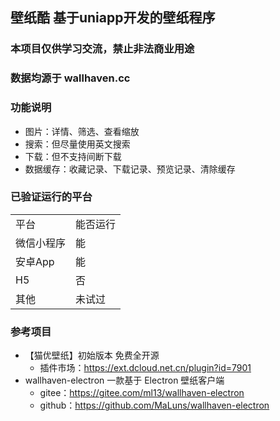 ## 壁纸酷 基于uniapp开发的壁纸程序

### 本项目仅供学习交流，禁止非法商业用途

### 数据均源于 wallhaven.cc 

### 功能说明
* 图片：详情、筛选、查看缩放
* 搜索：但尽量使用英文搜索
* 下载：但不支持间断下载
* 数据缓存：收藏记录、下载记录、预览记录、清除缓存

### 已验证运行的平台
<table>
	<tr>
		<td>平台</td>
		<td>能否运行</td>
	</tr>
	<tr>
		<td>微信小程序</td>
		<td>能</td>
	</tr>
	<tr>
		<td>安卓App</td>
		<td>能</td>
	</tr>
    	<tr>
		<td>H5</td>
		<td>否</td>
	</tr>
	<tr>
		<td>其他</td>
		<td>未试过</td>
	</tr>
</table>

### 参考项目
- 【猫优壁纸】初始版本 免费全开源
   - 插件市场：https://ext.dcloud.net.cn/plugin?id=7901
- wallhaven-electron 一款基于 Electron 壁纸客户端
   - gitee：https://gitee.com/ml13/wallhaven-electron
   - github：https://github.com/MaLuns/wallhaven-electron